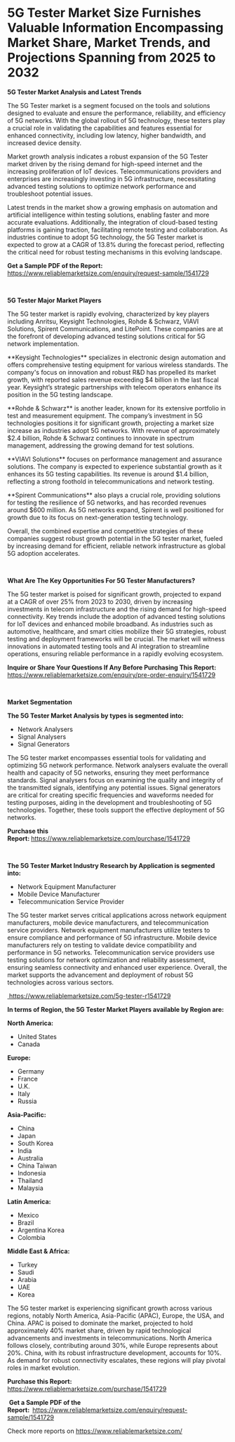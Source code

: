 <p><h1>5G Tester Market Size Furnishes Valuable Information Encompassing Market Share, Market Trends, and Projections Spanning from 2025 to 2032</h1></p><p><strong>5G Tester Market Analysis and Latest Trends</strong></p>
<p><p>The 5G Tester market is a segment focused on the tools and solutions designed to evaluate and ensure the performance, reliability, and efficiency of 5G networks. With the global rollout of 5G technology, these testers play a crucial role in validating the capabilities and features essential for enhanced connectivity, including low latency, higher bandwidth, and increased device density.</p><p>Market growth analysis indicates a robust expansion of the 5G Tester market driven by the rising demand for high-speed internet and the increasing proliferation of IoT devices. Telecommunications providers and enterprises are increasingly investing in 5G infrastructure, necessitating advanced testing solutions to optimize network performance and troubleshoot potential issues.</p><p>Latest trends in the market show a growing emphasis on automation and artificial intelligence within testing solutions, enabling faster and more accurate evaluations. Additionally, the integration of cloud-based testing platforms is gaining traction, facilitating remote testing and collaboration. As industries continue to adopt 5G technology, the 5G Tester market is expected to grow at a CAGR of 13.8% during the forecast period, reflecting the critical need for robust testing mechanisms in this evolving landscape.</p></p>
<p><strong>Get a Sample PDF of the Report:&nbsp;</strong> <a href="https://www.reliablemarketsize.com/enquiry/request-sample/1541729?utm_campaign=2479&utm_medium=2&utm_source=Github&utm_content=ia&utm_term=08042025&utm_id=5g-tester">https://www.reliablemarketsize.com/enquiry/request-sample/1541729</a></p>
<p>&nbsp;</p>
<p><strong>5G Tester Major Market Players</strong></p>
<p><p>The 5G tester market is rapidly evolving, characterized by key players including Anritsu, Keysight Technologies, Rohde & Schwarz, VIAVI Solutions, Spirent Communications, and LitePoint. These companies are at the forefront of developing advanced testing solutions critical for 5G network implementation.</p><p>**Keysight Technologies** specializes in electronic design automation and offers comprehensive testing equipment for various wireless standards. The company's focus on innovation and robust R&D has propelled its market growth, with reported sales revenue exceeding $4 billion in the last fiscal year. Keysight’s strategic partnerships with telecom operators enhance its position in the 5G testing landscape.</p><p>**Rohde & Schwarz** is another leader, known for its extensive portfolio in test and measurement equipment. The company’s investment in 5G technologies positions it for significant growth, projecting a market size increase as industries adopt 5G networks. With revenue of approximately $2.4 billion, Rohde & Schwarz continues to innovate in spectrum management, addressing the growing demand for test solutions.</p><p>**VIAVI Solutions** focuses on performance management and assurance solutions. The company is expected to experience substantial growth as it enhances its 5G testing capabilities. Its revenue is around $1.4 billion, reflecting a strong foothold in telecommunications and network testing.</p><p>**Spirent Communications** also plays a crucial role, providing solutions for testing the resilience of 5G networks, and has recorded revenues around $600 million. As 5G networks expand, Spirent is well positioned for growth due to its focus on next-generation testing technology.</p><p>Overall, the combined expertise and competitive strategies of these companies suggest robust growth potential in the 5G tester market, fueled by increasing demand for efficient, reliable network infrastructure as global 5G adoption accelerates.</p></p>
<p>&nbsp;</p>
<p><strong>What Are The Key Opportunities For 5G Tester Manufacturers?</strong></p>
<p><p>The 5G tester market is poised for significant growth, projected to expand at a CAGR of over 25% from 2023 to 2030, driven by increasing investments in telecom infrastructure and the rising demand for high-speed connectivity. Key trends include the adoption of advanced testing solutions for IoT devices and enhanced mobile broadband. As industries such as automotive, healthcare, and smart cities mobilize their 5G strategies, robust testing and deployment frameworks will be crucial. The market will witness innovations in automated testing tools and AI integration to streamline operations, ensuring reliable performance in a rapidly evolving ecosystem.</p></p>
<p><strong>Inquire or Share Your Questions If Any Before Purchasing This Report:</strong> <a href="https://www.reliablemarketsize.com/enquiry/pre-order-enquiry/1541729?utm_campaign=2479&utm_medium=2&utm_source=Github&utm_content=ia&utm_term=08042025&utm_id=5g-tester">https://www.reliablemarketsize.com/enquiry/pre-order-enquiry/1541729</a></p>
<p>&nbsp;</p>
<p><strong>Market Segmentation</strong></p>
<p><strong>The 5G Tester Market Analysis by types is segmented into:</strong></p>
<p><ul><li>Network Analysers</li><li>Signal Analysers</li><li>Signal Generators</li></ul></p>
<p><p>The 5G tester market encompasses essential tools for validating and optimizing 5G network performance. Network analysers evaluate the overall health and capacity of 5G networks, ensuring they meet performance standards. Signal analysers focus on examining the quality and integrity of the transmitted signals, identifying any potential issues. Signal generators are critical for creating specific frequencies and waveforms needed for testing purposes, aiding in the development and troubleshooting of 5G technologies. Together, these tools support the effective deployment of 5G networks.</p></p>
<p><strong>Purchase this Report:&nbsp;</strong><a href="https://www.reliablemarketsize.com/purchase/1541729?utm_campaign=2479&utm_medium=2&utm_source=Github&utm_content=ia&utm_term=08042025&utm_id=5g-tester">https://www.reliablemarketsize.com/purchase/1541729</a></p>
<p>&nbsp;</p>
<p><strong>The 5G Tester Market Industry Research by Application is segmented into:</strong></p>
<p><ul><li>Network Equipment Manufacturer</li><li>Mobile Device Manufacturer</li><li>Telecommunication Service Provider</li></ul></p>
<p><p>The 5G tester market serves critical applications across network equipment manufacturers, mobile device manufacturers, and telecommunication service providers. Network equipment manufacturers utilize testers to ensure compliance and performance of 5G infrastructure. Mobile device manufacturers rely on testing to validate device compatibility and performance in 5G networks. Telecommunication service providers use testing solutions for network optimization and reliability assessment, ensuring seamless connectivity and enhanced user experience. Overall, the market supports the advancement and deployment of robust 5G technologies across various sectors.</p></p>
<p><a href="https://www.reliablemarketsize.com/5g-tester-r1541729?utm_campaign=2479&utm_medium=2&utm_source=Github&utm_content=ia&utm_term=08042025&utm_id=5g-tester">&nbsp;https://www.reliablemarketsize.com/5g-tester-r1541729</a></p>
<p><strong>In terms of Region, the 5G Tester Market Players available by Region are:</strong></p>
<p>
    <p> <strong> North America: </strong>
        <ul>
            <li>United States</li>
            <li>Canada</li>
        </ul>
        </p> 
    <p> <strong> Europe: </strong>
        <ul>
            <li>Germany</li>
            <li>France</li>
            <li>U.K.</li>
            <li>Italy</li>
            <li>Russia</li>
        </ul>
        </p> 
    <p> <strong> Asia-Pacific: </strong>
        <ul>
            <li>China</li>
            <li>Japan</li>
            <li>South Korea</li>
            <li>India</li>
            <li>Australia</li>
            <li>China Taiwan</li>
            <li>Indonesia</li>
            <li>Thailand</li>
            <li>Malaysia</li>
        </ul>
        </p> 
    <p> <strong> Latin America: </strong>
        <ul>
            <li>Mexico</li>
            <li>Brazil</li>
            <li>Argentina Korea</li>
            <li>Colombia</li>
        </ul>
        </p> 
    <p> <strong> Middle East & Africa: </strong>
        <ul>
            <li>Turkey</li>
            <li>Saudi</li>
            <li>Arabia</li>
            <li>UAE</li>
            <li>Korea</li>
        </ul>
    </p>
    </p>
<p><p>The 5G tester market is experiencing significant growth across various regions, notably North America, Asia-Pacific (APAC), Europe, the USA, and China. APAC is poised to dominate the market, projected to hold approximately 40% market share, driven by rapid technological advancements and investments in telecommunications. North America follows closely, contributing around 30%, while Europe represents about 20%. China, with its robust infrastructure development, accounts for 10%. As demand for robust connectivity escalates, these regions will play pivotal roles in market evolution.</p></p>
<p><strong>Purchase this Report: </strong><a href="https://www.reliablemarketsize.com/purchase/1541729?utm_campaign=2479&utm_medium=2&utm_source=Github&utm_content=ia&utm_term=08042025&utm_id=5g-tester">https://www.reliablemarketsize.com/purchase/1541729</a></p>
<p>&nbsp;<strong>Get a Sample PDF of the Report:&nbsp;&nbsp;</strong><a href="https://www.reliablemarketsize.com/enquiry/request-sample/1541729?utm_campaign=2479&utm_medium=2&utm_source=Github&utm_content=ia&utm_term=08042025&utm_id=5g-tester">https://www.reliablemarketsize.com/enquiry/request-sample/1541729</a></p>
<p><strong></strong></p>
<p>Check more reports on <a href="https://www.reliablemarketsize.com/?utm_campaign=2479&utm_medium=2&utm_source=Github&utm_content=ia&utm_term=08042025&utm_id=5g-tester">https://www.reliablemarketsize.com/</a></p>